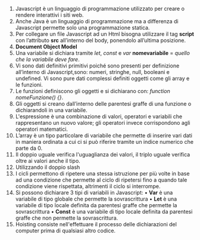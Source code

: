 1. Javascript è un linguaggio di programmazione utilizzato per creare o rendere interattivi i siti web.
2. Anche Java è un linguaggio di programmazione ma a differenza di Javascript permette solo
   una programmazione statica.
3. Per collegare un file Javascript ad un Html bisogna utilizzare il tag **script** con l’attributo **src** all’interno del body, ponendolo all’ultima posizione.
4. **Document Object Model**
5. Una variabile si dichiara tramite _let_, _const_ e _var_ **nomevariabile** = _quello che la variabile deve fare_.
6. Vi sono dati definitivi primitivi poiché sono presenti per definizione all’interno di Javascript,sono: numeri, stringhe, null, booleani e undefined. Vi sono pure dati complessi definiti oggetti come gli array e le funzioni.
7. Le funzioni definiscono gli oggetti e si dichiarano con: _function nomeFunzione() {}_.
8. Gli oggetti si creano dall’interno delle parentesi graffe di una funzione o dichiarandoli in una variabile.
9. L'espressione è una combinazione di valori, operatori e variabili che rappresentano un nuovo valore; gli operatori invece corrispondono agli operatori matematici.
10. L’array è un tipo particolare di variabile che permette di inserire vari dati in maniera
    ordinata a cui ci si può riferire tramite un indice numerico che parte da 0.
11. Il doppio uguale verifica l'uguaglianza dei valori, il triplo uguale verifica oltre ai valori anche il tipo.
12. Utilizzando il doppio slash
13. I cicli permettono di ripetere una stessa istruzione per più volte in base ad una condizione che permette al ciclo di ripetersi fino a quando tale condizione viene rispettata, altrimenti il ciclo si interrompe.
14. Si possono dichiarare 3 tipi di variabili in Javascript:
    • **Var** è una variabile di tipo globale che permette la sovrascrittura
    • **Let** è una variabile di tipo locale definita da parentesi graffe che permette la
    sovrascrittura
    • **Const** è una variabile di tipo locale definita da parentesi graffe che non permette la sovrascrittura.
15. Hoisting consiste nell'effettuare il processo delle dichiarazioni del computer prima di qualsiasi altro codice.
